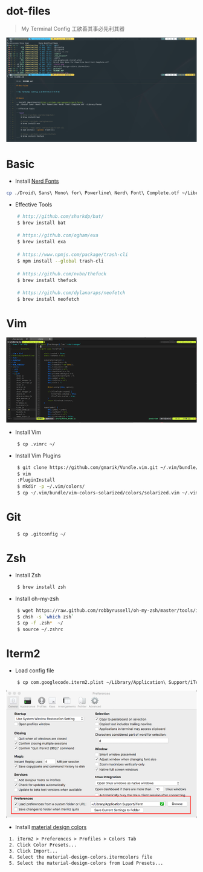 # dot-files


> My Terminal Config 工欲善其事必先利其器

![screenshot](iterm.png)


# Basic

+ Install [Nerd Fonts](https://github.com/ryanoasis/nerd-fonts)

```bash
cp ./Droid\ Sans\ Mono\ for\ Powerline\ Nerd\ Font\ Complete.otf ~/Library/Fonts/
```

+ Effective Tools

```bash
    # http://github.com/sharkdp/bat/
    $ brew install bat

    # https://github.com/ogham/exa  
    $ brew install exa

    # https://www.npmjs.com/package/trash-cli
    $ npm install --global trash-cli

    # https://github.com/nvbn/thefuck
    $ brew install thefuck 

    # https://github.com/dylanaraps/neofetch
    $ brew install neofetch
```


# Vim 
    
![screenshot](vim.png)

+ Install Vim
    
```bash
    $ cp .vimrc ~/
```

+ Install Vim Plugins

```bash
    $ git clone https://github.com/gmarik/Vundle.vim.git ~/.vim/bundle/Vundle.vim
    $ vim
    :PluginInstall
    $ mkdir -p ~/.vim/colors/
    $ cp ~/.vim/bundle/vim-colors-solarized/colors/solarized.vim ~/.vim/colors/        
```

# Git

```bash
    $ cp .gitconfig ~/
```

# Zsh 

+ Install Zsh
    
```bash
    $ brew install zsh
```

+ Install oh-my-zsh

```bash
    $ wget https://raw.github.com/robbyrussell/oh-my-zsh/master/tools/install.sh -O - | sh
    $ chsh -s `which zsh`
    $ cp -f .zsh*  ~/
    $ source ~/.zshrc
```


# Iterm2 

+ Load config file

```bash
    $ cp com.googlecode.iterm2.plist ~/Library/Application\ Support/iTerm2/
```

![iterm2](iterm2.png)


+ Install [material design colors](https://github.com/MartinSeeler/iterm2-material-design)

```
 1. iTerm2 > Preferences > Profiles > Colors Tab
 2. Click Color Presets...
 3. Click Import...
 4. Select the material-design-colors.itermcolors file
 5. Select the material-design-colors from Load Presets...
```


